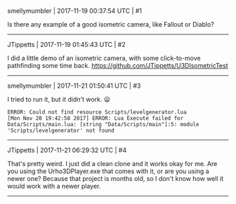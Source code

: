 smellymumbler | 2017-11-19 00:37:54 UTC | #1

Is there any example of a good isometric camera, like Fallout or Diablo?

-------------------------

JTippetts | 2017-11-19 01:45:43 UTC | #2

I did a little demo of an isometric camera, with some click-to-move pathfinding some time back. https://github.com/JTippetts/U3DIsometricTest

-------------------------

smellymumbler | 2017-11-21 01:50:41 UTC | #3

I tried to run it, but it didn't work. :frowning:

    ERROR: Could not find resource Scripts/levelgenerator.lua
    [Mon Nov 20 19:42:58 2017] ERROR: Lua Execute failed for Data/Scripts/main.lua: [string "Data/Scripts/main"]:5: module 'Scripts/levelgenerator' not found

-------------------------

JTippetts | 2017-11-21 06:29:32 UTC | #4

That's pretty weird. I just did a clean clone and it works okay for me. Are you using the Urho3DPlayer.exe that comes with it, or are you using a newer one? Because that project is months old, so I don't know  how well it would work with a newer player.

-------------------------

